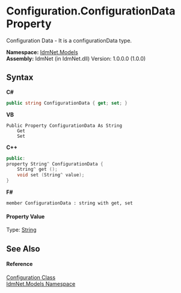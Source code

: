 # Configuration.ConfigurationData Property 
 

Configuration Data - It is a configurationData type.

**Namespace:**&nbsp;<a href="N_IdmNet_Models">IdmNet.Models</a><br />**Assembly:**&nbsp;IdmNet (in IdmNet.dll) Version: 1.0.0.0 (1.0.0)

## Syntax

**C#**<br />
``` C#
public string ConfigurationData { get; set; }
```

**VB**<br />
``` VB
Public Property ConfigurationData As String
	Get
	Set
```

**C++**<br />
``` C++
public:
property String^ ConfigurationData {
	String^ get ();
	void set (String^ value);
}
```

**F#**<br />
``` F#
member ConfigurationData : string with get, set

```


#### Property Value
Type: <a href="http://msdn2.microsoft.com/en-us/library/s1wwdcbf" target="_blank">String</a>

## See Also


#### Reference
<a href="T_IdmNet_Models_Configuration">Configuration Class</a><br /><a href="N_IdmNet_Models">IdmNet.Models Namespace</a><br />